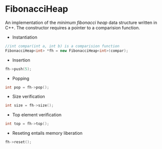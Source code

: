 FibonacciHeap
=============
An implementation of the *minimum fibonacci heap* data structure written in C++. The constructor requires a pointer to a comparision function.
* Instantiation
```cpp
//int compar(int a, int b) is a comparision function
FibonacciHeap<int> *fh = new FibonacciHeap<int>(compar);
```
* Insertion
```cpp
fh->push(5);
```
* Popping
```cpp
int pop = fh->pop();
```
* Size verification
```cpp
int size = fh->size();
```
* Top element verification
```cpp
int top = fh->top();
```
* Reseting entails memory liberation
```cpp
fh->reset();
```
